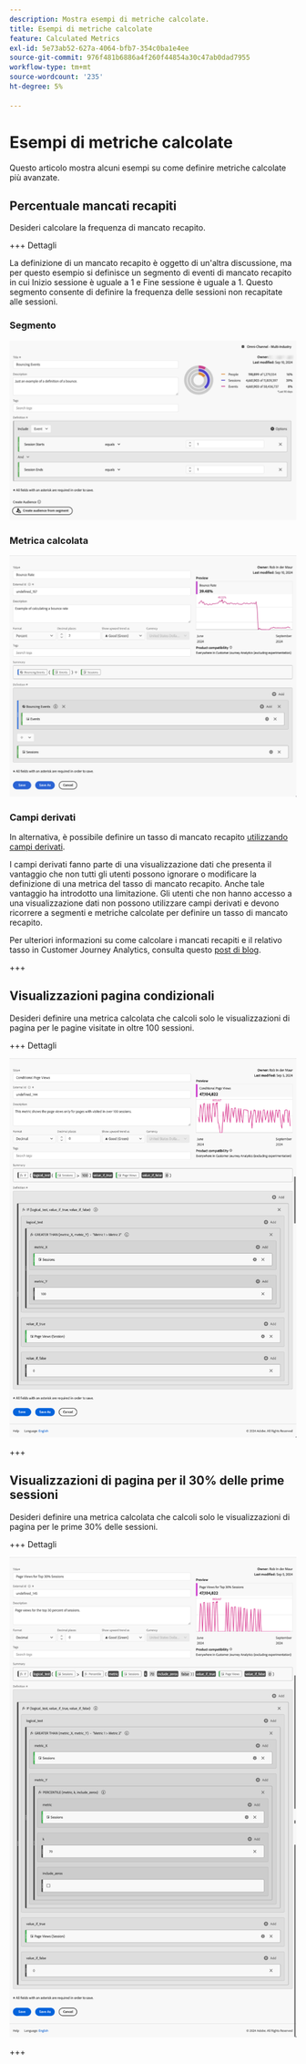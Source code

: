 ```yaml
---
description: Mostra esempi di metriche calcolate.
title: Esempi di metriche calcolate
feature: Calculated Metrics
exl-id: 5e73ab52-627a-4064-bfb7-354c0ba1e4ee
source-git-commit: 976f481b6886a4f260f44854a30c47ab0dad7955
workflow-type: tm+mt
source-wordcount: '235'
ht-degree: 5%

---
```


# Esempi di metriche calcolate

Questo articolo mostra alcuni esempi su come definire metriche calcolate più avanzate.

## Percentuale mancati recapiti

Desideri calcolare la frequenza di mancato recapito.

+++ Dettagli

La definizione di un mancato recapito è oggetto di un&#39;altra discussione, ma per questo esempio si definisce un segmento di eventi di mancato recapito in cui Inizio sessione è uguale a 1 e Fine sessione è uguale a 1. Questo segmento consente di definire la frequenza delle sessioni non recapitate alle sessioni.


### Segmento

![Eventi di mancato recapito](assets/example-bounce-bouncedevents.png)

### Metrica calcolata

![Percentuale non recapitate](assets/example-bounce-rate.png)


### Campi derivati

In alternativa, è possibile definire un tasso di mancato recapito [&#x200B; utilizzando campi derivati](/help/data-views/derived-fields/derived-fields.md#bounces).

I campi derivati fanno parte di una visualizzazione dati che presenta il vantaggio che non tutti gli utenti possono ignorare o modificare la definizione di una metrica del tasso di mancato recapito. Anche tale vantaggio ha introdotto una limitazione. Gli utenti che non hanno accesso a una visualizzazione dati non possono utilizzare campi derivati e devono ricorrere a segmenti e metriche calcolate per definire un tasso di mancato recapito.

Per ulteriori informazioni su come calcolare i mancati recapiti e il relativo tasso in Customer Journey Analytics, consulta questo [post di blog](https://experienceleaguecommunities.adobe.com/t5/adobe-analytics-blogs/calculating-bounces-amp-bounce-rate-in-adobe-customer-journey/ba-p/706446).

+++


## Visualizzazioni pagina condizionali

Desideri definire una metrica calcolata che calcoli solo le visualizzazioni di pagina per le pagine visitate in oltre 100 sessioni.

+++ Dettagli 

![Visualizzazioni pagina condizionali](assets/conditional-page-views.png)

+++

## Visualizzazioni di pagina per il 30% delle prime sessioni

Desideri definire una metrica calcolata che calcoli solo le visualizzazioni di pagina per le prime 30% delle sessioni.

+++ Dettagli

![Prime 30% visualizzazioni di pagina](assets/top30-page-views.png)

+++
